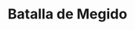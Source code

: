 ﻿---
title: "Batalla de Megido"
permalink: periodes_2.html
layout: periode
dataInici: -1457
sidebar: periodes
pares:
  - id: 210
    title: "Tutmosis III"
    dataInici: "(-1458)"
    dataFi: "(-1429)"

fills:
jocsPrincipals:
jocsEscenaris:
jocsEpoca:
  - title: "Chariots of Fire"
    bggId: 39932
    escenari: "Megiddo"

  - title: "Ancient Battles Deluxe Expansion Kit 3: Strange Ordnance"
    bggId: 42337
    escenari: "Megiddo"

  - title: "Battles of the Ancient World Volume III"
    bggId: 7082
    escenari: "Megiddo"

  - title: "Armageddon: Tactical Combat 3000 to 500 B.C."
    bggId: 8787
    escenari: "Megiddo"
    dataInici: 
    dataFi: 

jocsEpocaEscenaris:
---
